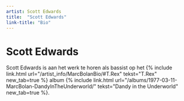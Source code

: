 ```yaml
---
artist: Scott Edwards
title:  "Scott Edwards"
link-title: "Bio"
---
```


# Scott Edwards

Scott Edwards is aan het werk te horen als bassist op het {% include link.html url="/artist_info/MarcBolanBio/#T.Rex" tekst="T.Rex" new_tab=true %} album {% include link.html url="/albums/1977-03-11-MarcBolan-DandyInTheUnderworld/" tekst="Dandy in the Underworld" new_tab=true %}.
